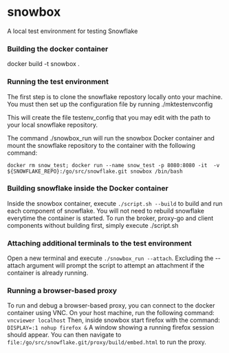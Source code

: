 # snowbox
A local test environment for testing Snowflake

### Building the docker container
docker build -t snowbox .

### Running the test environment
The first step is to clone the snowflake repostory locally onto your machine. You must then set up the configuration file by running ./mktestenvconfig

This will create the file testenv_config that you may edit with the path to your local snowflake repository.

The command ./snowbox_run will run the snowbox Docker container and mount the snowflake repository to the container with the following command:

```
docker rm snow_test; docker run --name snow_test -p 8080:8080 -it  -v ${SNOWFLAKE_REPO}:/go/src/snowflake.git snowbox /bin/bash
```

### Building snowflake inside the Docker container
Inside the snowbox container, execute ```./script.sh --build``` to build and run each component of snowflake. You will not need to rebuild snowflake everytime the container is started. To run the broker, proxy-go and client components without building first, simply execute ./script.sh

### Attaching additional terminals to the test environment
Open a new terminal and execute ```./snowbox_run --attach```. Excluding the --attach argument will prompt the script to attempt an attachment if the container is already running.

### Running a browser-based proxy
To run and debug a browser-based proxy, you can connect to the docker container using VNC. On your host machine, run the following command:
```vncviewer localhost```
Then, inside snowbox start firefox with the command:
```DISPLAY=:1 nohup firefox &```
A window showing a running firefox session should appear. You can then navigate to
```file:/go/src/snowflake.git/proxy/build/embed.html```
to run the proxy.
